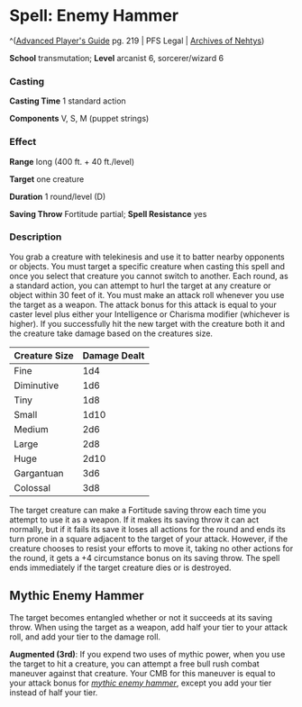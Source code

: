 # Spell: Enemy Hammer

^([Advanced Player's Guide][ss-enemy-hammer] pg. 219 | PFS Legal | [Archives of Nehtys][sn-enemy-hammer])

**School** transmutation; **Level** arcanist 6, sorcerer/wizard 6

### Casting

**Casting Time** 1 standard action

**Components** V, S, M (puppet strings)

### Effect

**Range** long (400 ft. + 40 ft./level)

**Target** one creature

**Duration** 1 round/level (D)

**Saving Throw** Fortitude partial; **Spell Resistance** yes

### Description

You grab a creature with telekinesis and use it to batter nearby opponents or objects. You must target a specific creature when casting this spell and once you select that creature you cannot switch to another. Each round, as a standard action, you can attempt to hurl the target at any creature or object within 30 feet of it. You must make an attack roll whenever you use the target as a weapon. The attack bonus for this attack is equal to your caster level plus either your Intelligence or Charisma modifier (whichever is higher). If you successfully hit the new target with the creature both it and the creature take damage based on the creatures size.

**Creature Size**|  **Damage Dealt**
---|---
Fine|  1d4
Diminutive|  1d6
Tiny|  1d8
Small|  1d10
Medium|  2d6
Large|  2d8
Huge|  2d10
Gargantuan|  3d6
Colossal|  3d8

The target creature can make a Fortitude saving throw each time you attempt to use it as a weapon. If it makes its saving throw it can act normally, but if it fails its save it loses all actions for the round and ends its turn prone in a square adjacent to the target of your attack. However, if the creature chooses to resist your efforts to move it, taking no other actions for the round, it gets a +4 circumstance bonus on its saving throw. The spell ends immediately if the target creature dies or is destroyed.

## Mythic Enemy Hammer

The target becomes entangled whether or not it succeeds at its saving throw. When using the target as a weapon, add half your tier to your attack roll, and add your tier to the damage roll.

**Augmented (3rd)**: If you expend two uses of mythic power, when you use the target to hit a creature, you can attempt a free bull rush combat maneuver against that creature. Your CMB for this maneuver is equal to your attack bonus for _[mythic enemy hammer]_, except you add your tier instead of half your tier.

[ss-enemy-hammer]: http://paizo.com/pathfinderRPG/v57
[sn-enemy-hammer]: http://www.archivesofnethys.com/SpellDisplay.aspx?ItemName=Enemy%20Hammer
[mythic enemy hammer]: http://www.archivesofnethys.com/SpellDisplay.aspx?ItemName=mythic%20enemy%20hammer